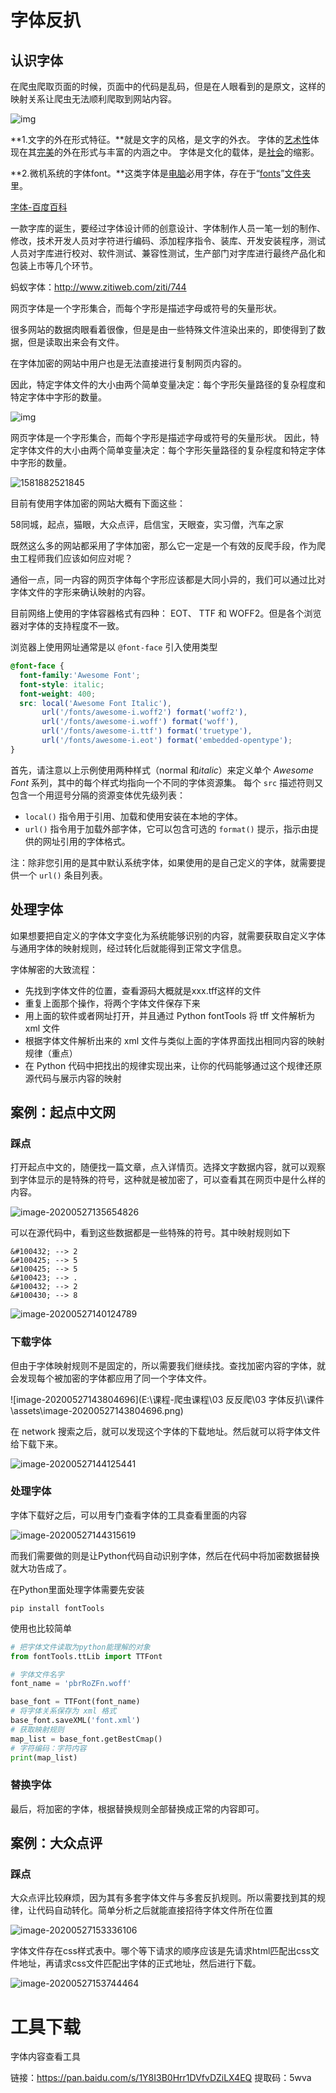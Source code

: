 # 字体反扒

## 认识字体

在爬虫爬取页面的时候，页面中的代码是乱码，但是在人眼看到的是原文，这样的映射关系让爬虫无法顺利爬取到网站内容。

![img](assets/640-1575274230636.png)

**1.文字的外在形式特征。**就是文字的风格，是文字的外衣。 字体的[艺术性](https://baike.baidu.com/item/%E8%89%BA%E6%9C%AF%E6%80%A7/1425228)体现在其[完美](https://baike.baidu.com/item/%E5%AE%8C%E7%BE%8E/30276)的外在形式与丰富的内涵之中。 字体是文化的载体，是[社会](https://baike.baidu.com/item/%E7%A4%BE%E4%BC%9A/73320)的缩影。

**2.微机系统的字体font。**这类字体是[电脑](https://baike.baidu.com/item/%E7%94%B5%E8%84%91/124859)必用字体，存在于“[fonts](https://baike.baidu.com/item/fonts/10842209)”[文件夹](https://baike.baidu.com/item/%E6%96%87%E4%BB%B6%E5%A4%B9/7031091)里。

 [字体-百度百科](<https://baike.baidu.com/item/%E5%AD%97%E4%BD%93/5167264?fr=aladdin>) 

一款字库的诞生，要经过字体设计师的创意设计、字体制作人员一笔一划的制作、修改，技术开发人员对字符进行编码、添加程序指令、装库、开发安装程序，测试人员对字库进行校对、软件测试、兼容性测试，生产部门对字库进行最终产品化和包装上市等几个环节。

蚂蚁字体：http://www.zitiweb.com/ziti/744



网页字体是一个字形集合，而每个字形是描述字母或符号的矢量形状。

很多网站的数据肉眼看着很像，但是是由一些特殊文件渲染出来的，即使得到了数据，但是读取出来会有文件。

在字体加密的网站中用户也是无法直接进行复制网页内容的。

因此，特定字体文件的大小由两个简单变量决定：每个字形矢量路径的复杂程度和特定字体中字形的数量。

![img](assets/640-1575274230636.jpeg)



网页字体是一个字形集合，而每个字形是描述字母或符号的矢量形状。 因此，特定字体文件的大小由两个简单变量决定：每个字形矢量路径的复杂程度和特定字体中字形的数量。

![1581882521845](assets/1581882521845.png)



目前有使用字体加密的网站大概有下面这些：

58同城，起点，猫眼，大众点评，启信宝，天眼查，实习僧，汽车之家

既然这么多的网站都采用了字体加密，那么它一定是一个有效的反爬手段，作为爬虫工程师我们应该如何应对呢？

通俗一点，同一内容的网页字体每个字形应该都是大同小异的，我们可以通过比对字体文件的字形来确认映射的内容。

目前网络上使用的字体容器格式有四种： EOT、 TTF 和 WOFF2。但是各个浏览器对字体的支持程度不一致。

浏览器上使用网址通常是以 `@font-face` 引入使用类型

```css
@font-face {
  font-family:'Awesome Font';
  font-style: italic;
  font-weight: 400;
  src: local('Awesome Font Italic'),
       url('/fonts/awesome-i.woff2') format('woff2'),
       url('/fonts/awesome-i.woff') format('woff'),
       url('/fonts/awesome-i.ttf') format('truetype'),
       url('/fonts/awesome-i.eot') format('embedded-opentype');
}
```

首先，请注意以上示例使用两种样式（normal 和*italic*）来定义单个 *Awesome Font* 系列，其中的每个样式均指向一个不同的字体资源集。 每个 `src` 描述符则又包含一个用逗号分隔的资源变体优先级列表：

- `local()` 指令用于引用、加载和使用安装在本地的字体。
- `url()` 指令用于加载外部字体，它可以包含可选的 `format()` 提示，指示由提供的网址引用的字体格式。

注：除非您引用的是其中默认系统字体，如果使用的是自己定义的字体，就需要提供一个 `url()` 条目列表。

## 处理字体

如果想要把自定义的字体文字变化为系统能够识别的内容，就需要获取自定义字体与通用字体的映射规则，经过转化后就能得到正常文字信息。

字体解密的大致流程：

- 先找到字体文件的位置，查看源码大概就是xxx.tff这样的文件
- 重复上面那个操作，将两个字体文件保存下来
- 用上面的软件或者网址打开，并且通过 Python fontTools 将 tff 文件解析为 xml 文件
- 根据字体文件解析出来的 xml 文件与类似上面的字体界面找出相同内容的映射规律（重点）
- 在 Python 代码中把找出的规律实现出来，让你的代码能够通过这个规律还原源代码与展示内容的映射

## 案例：起点中文网

### 踩点

打开起点中文的，随便找一篇文章，点入详情页。选择文字数据内容，就可以观察到字体显示的是特殊的符号，这种就是被加密了，可以查看其在网页中是什么样的内容。

![image-20200527135654826](assets\image-20200527135654826.png)

可以在源代码中，看到这些数据都是一些特殊的符号。其中映射规则如下

```
&#100432; --> 2
&#100425; --> 5
&#100425; --> 5
&#100423; --> .
&#100432; --> 2
&#100430; --> 8
```

![image-20200527140124789](assets\image-20200527140124789.png)

### 下载字体

但由于字体映射规则不是固定的，所以需要我们继续找。查找加密内容的字体，就会发现每个被加密的字体都应用了同一个字体文件。

![image-20200527143804696](E:\课程-爬虫课程\03 反反爬\03 字体反扒\课件\assets\image-20200527143804696.png)

在 network 搜索之后，就可以发现这个字体的下载地址。然后就可以将字体文件给下载下来。

![image-20200527144125441](assets\image-20200527144125441.png)

### 处理字体

字体下载好之后，可以用专门查看字体的工具查看里面的内容

![image-20200527144315619](assets\image-20200527144315619.png)

而我们需要做的则是让Python代码自动识别字体，然后在代码中将加密数据替换就大功告成了。

在Python里面处理字体需要先安装

```
pip install fontTools
```

使用也比较简单

```python
# 把字体文件读取为python能理解的对象
from fontTools.ttLib import TTFont

# 字体文件名字
font_name = 'pbrRoZFn.woff'

base_font = TTFont(font_name)
# 将字体关系保存为 xml 格式
base_font.saveXML('font.xml')
# 获取映射规则
map_list = base_font.getBestCmap()
# 字符编码：字符内容
print(map_list)
```

### 替换字体

最后，将加密的字体，根据替换规则全部替换成正常的内容即可。

## 案例：大众点评

### 踩点

大众点评比较麻烦，因为其有多套字体文件与多套反扒规则。所以需要找到其的规律，让代码自动转化。简单分析之后就能直接招待字体文件所在位置

![image-20200527153336106](assets\image-20200527153336106.png)

字体文件存在css样式表中。哪个等下请求的顺序应该是先请求html匹配出css文件地址，再请求css文件匹配出字体的正式地址，然后进行下载。

![image-20200527153744464](assets\image-20200527153744464.png)



# 工具下载

字体内容查看工具

链接：https://pan.baidu.com/s/1Y8I3B0Hrr1DVfvDZiLX4EQ 
提取码：5wva